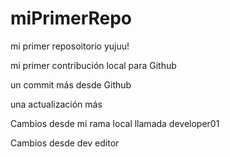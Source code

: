# miPrimerRepo

mi primer reposoitorio yujuu!

mi primer contribución local para Github

un commit más desde Github

una actualización más

Cambios desde mi rama local llamada developer01

Cambios desde dev editor